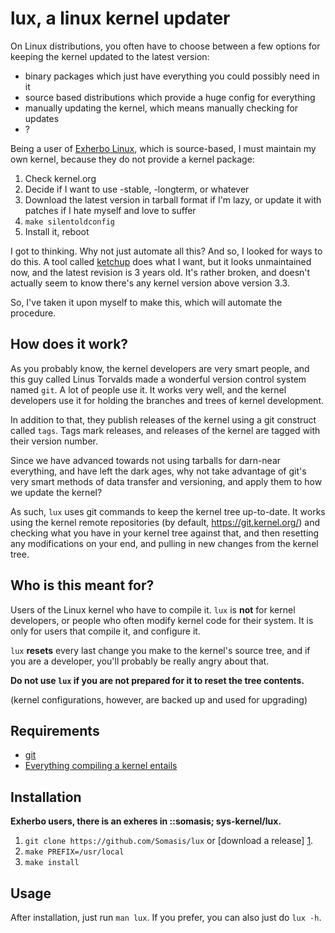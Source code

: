 # lux, a linux kernel updater

On Linux distributions, you often have to choose between a few options for
keeping the kernel updated to the latest version:
- binary packages which just have everything you could possibly need in it
- source based distributions which provide a huge config for everything
- manually updating the kernel, which means manually checking for updates
- ?

Being a user of [Exherbo Linux](http://www.exherbo.org), which is source-based,
I must maintain my own kernel, because they do not provide a kernel package:

1. Check kernel.org
2. Decide if I want to use -stable, -longterm, or whatever
3. Download the latest version in tarball format if I'm lazy, or update it with
patches if I hate myself and love to suffer
4. `make silentoldconfig`
5. Install it, reboot

I got to thinking. Why not just automate all this? And so, I looked for ways to
do this. A tool called [ketchup](https://github.com/psomas/ketchup) does what
I want, but it looks unmaintained now, and the latest revision is 3 years old.
It's rather broken, and doesn't actually seem to know there's any kernel version
above version 3.3.

So, I've taken it upon myself to make this, which will automate the procedure.

## How does it work?
As you probably know, the kernel developers are very smart people, and this guy
called Linus Torvalds made a wonderful version control system named `git`.
A lot of people use it. It works very well, and the kernel developers use it for
holding the branches and trees of kernel development.

In addition to that, they publish releases of the kernel using a git construct
called `tags`. Tags mark releases, and releases of the kernel are tagged with
their version number.

Since we have advanced towards not using tarballs for darn-near everything, and
have left the dark ages, why not take advantage of git's very smart methods of
data transfer and versioning, and apply them to how we update the kernel?

As such, `lux` uses git commands to keep the kernel tree up-to-date. It works
using the kernel remote repositories (by default, https://git.kernel.org/) and
checking what you have in your kernel tree against that, and then resetting any
modifications on your end, and pulling in new changes from the kernel tree.

## Who is this meant for?
Users of the Linux kernel who have to compile it. `lux` is **not** for kernel
developers, or people who often modify kernel code for their system. It is only
for users that compile it, and configure it.

`lux` **resets** every last change you make to the kernel's source tree, and if you
are a developer, you'll probably be really angry about that.

**Do not use `lux` if you are not prepared for it to reset the tree contents.**

(kernel configurations, however, are backed up and used for upgrading)

## Requirements
- [git](http://git-scm.com)
- [Everything compiling a kernel entails](https://git.kernel.org/cgit/linux/kernel/git/stable/linux-stable.git/tree/Documentation/Changes)

## Installation
**Exherbo users, there is an exheres in ::somasis; sys-kernel/lux.**

1. `git clone https://github.com/Somasis/lux` or [download a release] [1].
2. `make PREFIX=/usr/local`
3. `make install`

## Usage
After installation, just run `man lux`. If you prefer, you can also just do `lux -h`.

[1]: https://github.com/Somasis/lux/releases
